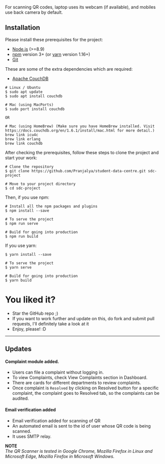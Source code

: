 For scanning QR codes, laptop uses its webcam (if available), and mobiles use back camera by default.

## Installation

Please install these prerequisites for the project:
- [Node.js](https://nodejs.org/en/) (>=8.9)
- [npm](https://www.npmjs.com/get-npm) version 3+ (or [yarn](https://yarnpkg.com/lang/en/docs/install/#mac-stable) version 1.16+)
- [Git](https://git-scm.com/)

These are some of the extra dependencies which are required:
- [Apache CouchDB](https://couchdb.apache.org)
```
# Linux / Ubuntu
$ sudo apt update
$ sudo apt install couchdb

# Mac (using MacPorts)
$ sudo port install couchdb

OR

# Mac (using HomeBrew) (Make sure you have HomeBrew installed. Visit https://docs.couchdb.org/en/1.6.1/install/mac.html for more detail.)
brew link icu4c
brew link erlang
brew link couchdb
```

After checking the prerequisites, follow these steps to clone the project and start your work:

```
# Clone the repository
$ git clone https://github.com/Pranjalya/student-data-centre.git sdc-project

# Move to your project directory
$ cd sdc-project

```

Then, if you use npm:

```
# Install all the npm packages and plugins
$ npm install --save

# To serve the project
$ npm run serve

# Build for going into production 
$ npm run build

```

If you use yarn:
```
$ yarn install --save

# To serve the project
$ yarn serve

# Build for going into production 
$ yarn build
```

# You liked it?

- Star the GitHub repo ;)
- If you want to work further and update on this, do fork and submit pull requests, I'll definitely take a look at it 
- Enjoy, please! :D

**********************************************************************

## Updates
#### Complaint module added. 
- Users can file a complaint without logging in.
- To view Complaints, check View Complaints section in Dashboard.
- There are cards for different departments to review complaints.
- Once complaint is `Resolved` by clicking on Resolved button for a specific complaint, the complaint goes to Resolved tab, so the complaints can be audited.

#### Email verification added
- Email verification added for scanning of QR
- An automated email is sent to the id of user whose QR code is being scanned.
- It uses SMTP relay.


**NOTE**  
*The QR Scanner is tested in Google Chrome, Mozilla Firefox in Linux and Microsoft Edge, Mozilla Firefox in Microsoft Windows.*
